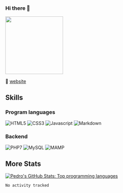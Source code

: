 ### Hi there 👋

<img height="180em" src="https://github-readme-stats.vercel.app/api?username=Pedromrv&show_icons=true&hide_border=true&&count_private=true&include_all_commits=true" />


🏡 [website][website] <!-- **|** -->

[website]: https://pedromrv.github.io


<div id="skills">
	<h2>
		Skills
	</h2>
	<h3>
		Program languages
	</h3>
	<p>
		<img src="https://img.shields.io/badge/-HTML5-E34F26?style=for-the-badge&logo=html5&logoColor=white" alt="HTML5" />
		<img src="https://img.shields.io/badge/-Css3-2173F6?style=for-the-badge&logo=css3&logoColor=white" alt="CSS3" />
		<img src="https://img.shields.io/badge/-Javascript-F7DF1E?style=for-the-badge&logo=javascript&logoColor=black" alt="Javascript" />
		<img src="https://img.shields.io/badge/-Markdown-000000?style=for-the-badge&logo=Markdown&logoColor=white" alt="Markdown" />
	</p>
</div>

<div id="backend">
	<h3>
		Backend
	</h3>
	<p>
		<img src="https://img.shields.io/badge/-PHP7-5F82BB?style=for-the-badge&logo=PHP&logoColor=white" alt="PHP7" />
		<img src="https://img.shields.io/badge/-MySQL-F29111?style=for-the-badge&logo=MySQL&logoColor=00758F" alt="MySQL" />
		<img src="https://img.shields.io/badge/-Mamp-707072?style=for-the-badge&logo=tool&logoColor=707072" alt="MAMP" />
	</p>
</div>
<div id="github-stats">
	<h2>
		More Stats
	</h2>
	<p>
		<a href="https://github.com/Pedromrv/" target="_blank" rel="noopener noreferrer">
			<img src="https://github-readme-stats.vercel.app/api/top-langs/?username=Pedromrv&hide=html&theme=vue-dark&show_icons=true"
				alt="Pedro's GitHub Stats: Top programming languages"/>
		</a>
		<!-- <a href="https://github.com/Pedromrv/" target="_blank" rel="noopener noreferrer">
			<img src="https://github-readme-stats.vercel.app/api?username=Pedromrv&count_private=true&theme=vue-dark&show_icons=true"
				alt="Pedro's GitHub Stats"/>
		</a> -->
	</p>
</div>

<!--START_SECTION:waka-->

```text
No activity tracked
```

<!--END_SECTION:waka-->

<!--
**Pedromrv/Pedromrv** is a ✨ _special_ ✨ repository because its `README.md` (this file) appears on your GitHub profile.

Here are some ideas to get you started:

- 🔭 I’m currently working on ...
- 🌱 I’m currently learning ...
- 👯 I’m looking to collaborate on ...
- 🤔 I’m looking for help with ...
- 💬 Ask me about ...
- 📫 How to reach me: ...
- 😄 Pronouns: ...
- ⚡ Fun fact: ...
-->
